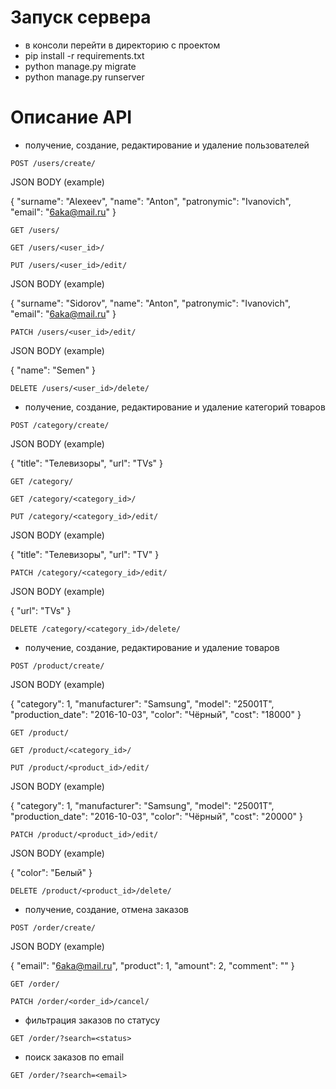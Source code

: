 # Запуск сервера
- в консоли перейти в директорию с проектом
- pip install -r requirements.txt
- python manage.py migrate
- python manage.py runserver

# Описание API

- получение, создание, редактирование и удаление пользователей

`POST /users/create/`

JSON BODY (example)

{
  "surname": "Alexeev",
	"name": "Anton",
	"patronymic": "Ivanovich",
  "email": "6aka@mail.ru"
}

`GET /users/`

`GET /users/<user_id>/`

`PUT /users/<user_id>/edit/`

JSON BODY (example)

{
  "surname": "Sidorov",
	"name": "Anton",
	"patronymic": "Ivanovich",
  "email": "6aka@mail.ru"
}

`PATCH /users/<user_id>/edit/`

JSON BODY (example)

{
  "name": "Semen"
}

`DELETE /users/<user_id>/delete/`

- получение, создание, редактирование и удаление категорий товаров

`POST /category/create/`

JSON BODY (example)

{
  "title": "Телевизоры",
	"url": "TVs"
}

`GET /category/`

`GET /category/<category_id>/`

`PUT /category/<category_id>/edit/`

JSON BODY (example)

{
  "title": "Телевизоры",
	"url": "TV"
}

`PATCH /category/<category_id>/edit/`

JSON BODY (example)

{
	"url": "TVs"
}

`DELETE /category/<category_id>/delete/`

- получение, создание, редактирование и удаление товаров

`POST /product/create/`

JSON BODY (example)

{
  "category": 1,
	"manufacturer": "Samsung",
	"model": "25001T",
	"production_date": "2016-10-03",
	"color": "Чёрный",
	"cost": "18000"
}

`GET /product/`

`GET /product/<category_id>/`

`PUT /product/<product_id>/edit/`

JSON BODY (example)

{
  "category": 1,
	"manufacturer": "Samsung",
	"model": "25001T",
	"production_date": "2016-10-03",
	"color": "Чёрный",
	"cost": "20000"
}

`PATCH /product/<product_id>/edit/`

JSON BODY (example)

{
  "color": "Белый"
}

`DELETE /product/<product_id>/delete/`

- получение, создание, отмена заказов

`POST /order/create/`

JSON BODY (example)

{
  "email": "6aka@mail.ru",
	"product": 1,
	"amount": 2,
  "comment": ""
}

`GET /order/`

`PATCH /order/<order_id>/cancel/`

- фильтрация заказов по статусу

`GET /order/?search=<status>`

- поиск заказов по email

`GET /order/?search=<email>`

